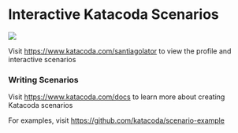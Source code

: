 # Interactive Katacoda Scenarios

[![](http://shields.katacoda.com/katacoda/santiagolator/count.svg)](https://www.katacoda.com/santiagolator "Get your profile on Katacoda.com")

Visit https://www.katacoda.com/santiagolator to view the profile and interactive scenarios

### Writing Scenarios
Visit https://www.katacoda.com/docs to learn more about creating Katacoda scenarios

For examples, visit https://github.com/katacoda/scenario-example
